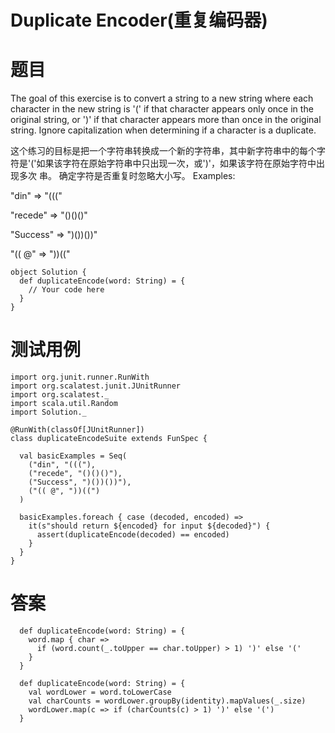 # Duplicate Encoder(重复编码器)
# 题目
The goal of this exercise is to convert a string to a new string where each character in the new string is '(' if that character appears only once in the original string, or ')' if that character appears more than once in the original string. Ignore capitalization when determining if a character is a duplicate.

这个练习的目标是把一个字符串转换成一个新的字符串，其中新字符串中的每个字符是'('如果该字符在原始字符串中只出现一次，或')'，如果该字符在原始字符中出现多次 串。 确定字符是否重复时忽略大小写。
Examples:

"din" => "((("

"recede" => "()()()"

"Success" => ")())())"

"(( @" => "))(("
```
object Solution {
  def duplicateEncode(word: String) = {
    // Your code here
  }
}
```
# 测试用例
```
import org.junit.runner.RunWith
import org.scalatest.junit.JUnitRunner
import org.scalatest._
import scala.util.Random
import Solution._

@RunWith(classOf[JUnitRunner])
class duplicateEncodeSuite extends FunSpec {

  val basicExamples = Seq(
    ("din", "((("),
    ("recede", "()()()"),
    ("Success", ")())())"),
    ("(( @", "))((")
  )
  
  basicExamples.foreach { case (decoded, encoded) => 
    it(s"should return ${encoded} for input ${decoded}") {
      assert(duplicateEncode(decoded) == encoded)
    }
  }
}
```
# 答案
```
  def duplicateEncode(word: String) = {
    word.map { char =>
      if (word.count(_.toUpper == char.toUpper) > 1) ')' else '('
    }
  }
```
```
  def duplicateEncode(word: String) = {
    val wordLower = word.toLowerCase
    val charCounts = wordLower.groupBy(identity).mapValues(_.size)
    wordLower.map(c => if (charCounts(c) > 1) ')' else '(')
  }
```